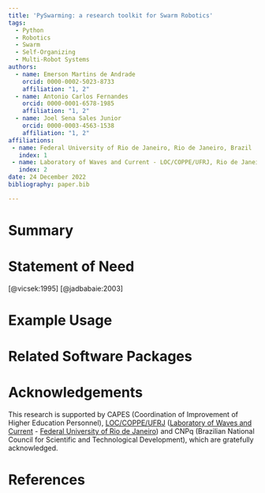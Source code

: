 ```yaml
---
title: 'PySwarming: a research toolkit for Swarm Robotics'
tags:
  - Python
  - Robotics
  - Swarm
  - Self-Organizing
  - Multi-Robot Systems
authors:
  - name: Emerson Martins de Andrade
    orcid: 0000-0002-5023-8733
    affiliation: "1, 2"
  - name: Antonio Carlos Fernandes
    orcid: 0000-0001-6578-1985
    affiliation: "1, 2"
  - name: Joel Sena Sales Junior
    orcid: 0000-0003-4563-1538
    affiliation: "1, 2"
affiliations:
 - name: Federal University of Rio de Janeiro, Rio de Janeiro, Brazil
   index: 1
 - name: Laboratory of Waves and Current - LOC/COPPE/UFRJ, Rio de Janeiro, Brazil
   index: 2
date: 24 December 2022
bibliography: paper.bib

---
```



# Summary



# Statement of Need


[@vicsek:1995]
[@jadbabaie:2003]
 

# Example Usage 



# Related Software Packages

 

# Acknowledgements

This research is supported by CAPES (Coordination of Improvement of Higher Education Personnel), [LOC/COPPE/UFRJ](https://www.loc.ufrj.br/index.php/en/) ([Laboratory of Waves and Current](https://www.loc.ufrj.br/index.php/en/) - [Federal University of Rio de Janeiro](https://ufrj.br/en/)) and CNPq (Brazilian National Council for Scientific and Technological Development), which are gratefully acknowledged.

# References



